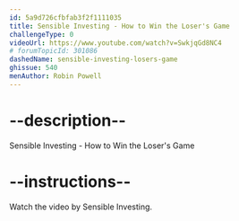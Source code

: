 ```yaml
---
id: 5a9d726cfbfab3f2f1111035
title: Sensible Investing - How to Win the Loser's Game
challengeType: 0
videoUrl: https://www.youtube.com/watch?v=SwkjqGd8NC4
# forumTopicId: 301086
dashedName: sensible-investing-losers-game
ghissue: 540
menAuthor: Robin Powell
---
```


# --description--

Sensible Investing - How to Win the Loser's Game

# --instructions--

Watch the video by Sensible Investing.